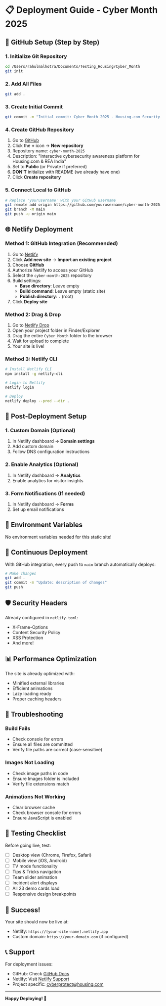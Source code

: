 # 📋 Deployment Guide - Cyber Month 2025

## 🚀 GitHub Setup (Step by Step)

### 1. Initialize Git Repository
```bash
cd /Users/rahulmalhotra/Documents/Testing_Housing/Cyber_Month
git init
```

### 2. Add All Files
```bash
git add .
```

### 3. Create Initial Commit
```bash
git commit -m "Initial commit: Cyber Month 2025 - Housing.com Security Awareness Platform"
```

### 4. Create GitHub Repository
1. Go to [GitHub](https://github.com)
2. Click the **+** icon → **New repository**
3. Repository name: `cyber-month-2025`
4. Description: "Interactive cybersecurity awareness platform for Housing.com & REA India"
5. Set to **Public** (or Private if preferred)
6. **DON'T** initialize with README (we already have one)
7. Click **Create repository**

### 5. Connect Local to GitHub
```bash
# Replace 'yourusername' with your GitHub username
git remote add origin https://github.com/yourusername/cyber-month-2025.git
git branch -M main
git push -u origin main
```

## 🌐 Netlify Deployment

### Method 1: GitHub Integration (Recommended)

1. Go to [Netlify](https://app.netlify.com)
2. Click **Add new site** → **Import an existing project**
3. Choose **GitHub**
4. Authorize Netlify to access your GitHub
5. Select the `cyber-month-2025` repository
6. Build settings:
   - **Base directory**: Leave empty
   - **Build command**: Leave empty (static site)
   - **Publish directory**: `.` (root)
7. Click **Deploy site**

### Method 2: Drag & Drop

1. Go to [Netlify Drop](https://app.netlify.com/drop)
2. Open your project folder in Finder/Explorer
3. Drag the entire `Cyber_Month` folder to the browser
4. Wait for upload to complete
5. Your site is live!

### Method 3: Netlify CLI

```bash
# Install Netlify CLI
npm install -g netlify-cli

# Login to Netlify
netlify login

# Deploy
netlify deploy --prod --dir .
```

## 🔧 Post-Deployment Setup

### 1. Custom Domain (Optional)
1. In Netlify dashboard → **Domain settings**
2. Add custom domain
3. Follow DNS configuration instructions

### 2. Enable Analytics (Optional)
1. In Netlify dashboard → **Analytics**
2. Enable analytics for visitor insights

### 3. Form Notifications (If needed)
1. In Netlify dashboard → **Forms**
2. Set up email notifications

## 📝 Environment Variables

No environment variables needed for this static site!

## 🔄 Continuous Deployment

With GitHub integration, every push to `main` branch automatically deploys:

```bash
# Make changes
git add .
git commit -m "Update: description of changes"
git push
```

## 🛡️ Security Headers

Already configured in `netlify.toml`:
- X-Frame-Options
- Content Security Policy
- XSS Protection
- And more!

## 📊 Performance Optimization

The site is already optimized with:
- Minified external libraries
- Efficient animations
- Lazy loading ready
- Proper caching headers

## 🚨 Troubleshooting

### Build Fails
- Check console for errors
- Ensure all files are committed
- Verify file paths are correct (case-sensitive)

### Images Not Loading
- Check image paths in code
- Ensure Images folder is included
- Verify file extensions match

### Animations Not Working
- Clear browser cache
- Check browser console for errors
- Ensure JavaScript is enabled

## 📱 Testing Checklist

Before going live, test:
- [ ] Desktop view (Chrome, Firefox, Safari)
- [ ] Mobile view (iOS, Android)
- [ ] TV mode functionality
- [ ] Tips & Tricks navigation
- [ ] Team slider animation
- [ ] Incident alert displays
- [ ] All 23 demo cards load
- [ ] Responsive design breakpoints

## 🎉 Success!

Your site should now be live at:
- Netlify: `https://[your-site-name].netlify.app`
- Custom domain: `https://your-domain.com` (if configured)

## 📞 Support

For deployment issues:
- GitHub: Check [GitHub Docs](https://docs.github.com)
- Netlify: Visit [Netlify Support](https://docs.netlify.com)
- Project specific: cyberprotect@housing.com

---

**Happy Deploying! 🚀**
